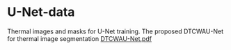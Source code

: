 # U-Net-data
Thermal images and masks for U-Net training.
The proposed DTCWAU-Net for thermal image segmentation
[DTCWAU-Net.pdf](https://github.com/user-attachments/files/21698525/DTCWAU-Net.pdf)
